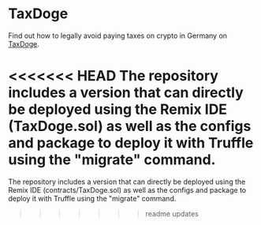 # TaxDoge

Find out how to legally avoid paying taxes on crypto in Germany on [TaxDoge](https://quantresurgence.app/posts/a-tax-doge-in-germany/).

<<<<<<< HEAD
The repository includes a version that can directly be deployed using the Remix IDE (TaxDoge.sol) as well as the configs and package to deploy it with Truffle using the "migrate" command.
=======
The repository includes a version that can directly be deployed using the Remix IDE (contracts/TaxDoge.sol) as well as the configs and package to deploy it with Truffle using the "migrate" command.
>>>>>>> readme updates
